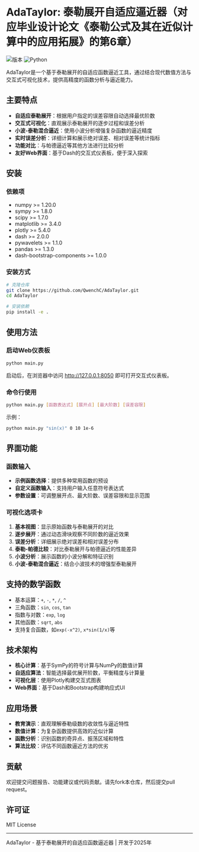 # AdaTaylor: 泰勒展开自适应逼近器（对应毕业设计论文《泰勒公式及其在近似计算中的应用拓展》的第6章）

![版本](https://img.shields.io/badge/版本-0.1.0-blue)
![Python](https://img.shields.io/badge/Python-3.7+-green)

AdaTaylor是一个基于泰勒展开的自适应函数逼近工具，通过结合现代数值方法与交互式可视化技术，提供高精度的函数分析与逼近能力。

## 主要特点

- **自适应泰勒展开**：根据用户指定的误差容限自动选择最优阶数
- **交互式可视化**：直观展示泰勒展开的逐步过程和误差分析
- **小波-泰勒混合逼近**：使用小波分析增强复杂函数的逼近精度
- **实时误差分析**：详细计算和展示绝对误差、相对误差等统计指标
- **功能对比**：与帕德逼近等其他方法进行比较分析
- **友好Web界面**：基于Dash的交互式仪表板，便于深入探索

## 安装

### 依赖项

- numpy >= 1.20.0
- sympy >= 1.8.0
- scipy >= 1.7.0
- matplotlib >= 3.4.0
- plotly >= 5.4.0
- dash >= 2.0.0
- pywavelets >= 1.1.0
- pandas >= 1.3.0
- dash-bootstrap-components >= 1.0.0

### 安装方式

```bash
# 克隆仓库
git clone https://github.com/QwenchC/AdaTaylor.git
cd AdaTaylor

# 安装依赖
pip install -e .
```

## 使用方法

### 启动Web仪表板

```bash
python main.py
```

启动后，在浏览器中访问 http://127.0.0.1:8050 即可打开交互式仪表板。

### 命令行使用

```bash
python main.py [函数表达式] [展开点] [最大阶数] [误差容限]
```

示例：
```bash
python main.py "sin(x)" 0 10 1e-6
```

## 界面功能

### 函数输入

- **示例函数选择**：提供多种常用函数的预设
- **自定义函数输入**：支持用户输入任意符号表达式
- **参数设置**：可调整展开点、最大阶数、误差容限和显示范围

### 可视化选项卡

1. **基本视图**：显示原始函数与泰勒展开的对比
2. **逐步展开**：通过动态滑块观察不同阶数的逼近效果
3. **误差分析**：详细展示绝对误差和相对误差分布
4. **泰勒-帕德比较**：对比泰勒展开与帕德逼近的性能差异
5. **小波分析**：展示函数的小波分解和特征识别
6. **小波-泰勒混合逼近**：结合小波技术的增强型泰勒展开

## 支持的数学函数

- 基本运算：`+`, `-`, `*`, `/`, `^`
- 三角函数：`sin`, `cos`, `tan`
- 指数与对数：`exp`, `log`
- 其他函数：`sqrt`, `abs`
- 支持复合函数，如`exp(-x^2)`, `x*sin(1/x)`等

## 技术架构

- **核心计算**：基于SymPy的符号计算与NumPy的数值计算
- **自适应算法**：智能选择最优展开阶数，平衡精度与计算量
- **可视化层**：使用Plotly构建交互式图表
- **Web界面**：基于Dash和Bootstrap构建响应式UI

## 应用场景

- **教育演示**：直观理解泰勒级数的收敛性与逼近特性
- **数值计算**：为复杂函数提供高效的近似计算
- **函数分析**：识别函数的奇异点、振荡区域和特性
- **算法比较**：评估不同函数逼近方法的优劣

## 贡献

欢迎提交问题报告、功能建议或代码贡献。请先fork本仓库，然后提交pull request。

## 许可证

MIT License

---

AdaTaylor - 基于泰勒展开的自适应函数逼近器 | 开发于2025年
